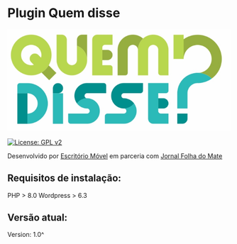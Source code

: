 # Plugin Quem disse
![Quem Disse](https://raw.githubusercontent.com/fgpetter/quem-disse/refs/heads/master/wp-content/plugins/quem-disse/assets/img/logo_quem_disse.png)

[![License: GPL v2](https://img.shields.io/badge/License-GPL%20v2-blue.svg)](https://www.gnu.org/licenses/old-licenses/gpl-2.0.pt-br.html)

Desenvolvido por [Escritório Móvel](https://www.escritoriomovel.com) em parceria com [Jornal Folha do Mate](https://www.folhadomate.com.br)

## Requisitos de instalação:
PHP > 8.0
Wordpress > 6.3

## Versão atual:
Version: 1.0^
